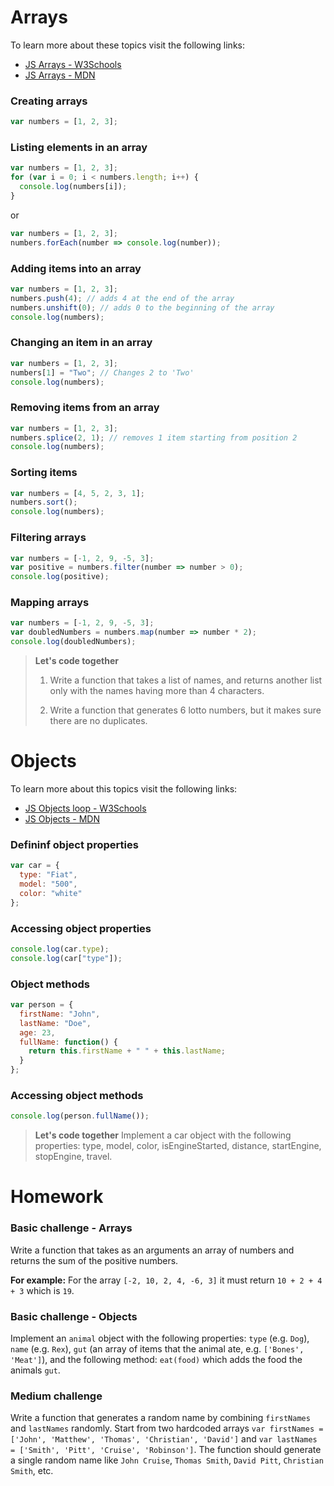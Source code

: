 # Arrays

To learn more about these topics visit the following links:

- [JS Arrays - W3Schools](https://www.w3schools.com/js/js_arrays.asp)
- [JS Arrays - MDN](https://developer.mozilla.org/en-US/docs/Web/JavaScript/Reference/Global_Objects/Array)

### Creating arrays

```js
var numbers = [1, 2, 3];
```

### Listing elements in an array

```js
var numbers = [1, 2, 3];
for (var i = 0; i < numbers.length; i++) {
  console.log(numbers[i]);
}
```

or

```js
var numbers = [1, 2, 3];
numbers.forEach(number => console.log(number));
```

### Adding items into an array

```js
var numbers = [1, 2, 3];
numbers.push(4); // adds 4 at the end of the array
numbers.unshift(0); // adds 0 to the beginning of the array
console.log(numbers);
```

### Changing an item in an array

```js
var numbers = [1, 2, 3];
numbers[1] = "Two"; // Changes 2 to 'Two'
console.log(numbers);
```

### Removing items from an array

```js
var numbers = [1, 2, 3];
numbers.splice(2, 1); // removes 1 item starting from position 2
console.log(numbers);
```

### Sorting items

```js
var numbers = [4, 5, 2, 3, 1];
numbers.sort();
console.log(numbers);
```

### Filtering arrays

```js
var numbers = [-1, 2, 9, -5, 3];
var positive = numbers.filter(number => number > 0);
console.log(positive);
```

### Mapping arrays

```js
var numbers = [-1, 2, 9, -5, 3];
var doubledNumbers = numbers.map(number => number * 2);
console.log(doubledNumbers);
```

> **Let's code together**
> 1. Write a function that takes a list of names, and returns another list only with the names having more than 4 characters.
>
> 2. Write a function that generates 6 lotto numbers, but it makes sure there are no duplicates.

# Objects

To learn more about this topics visit the following links:

- [JS Objects loop - W3Schools](https://www.w3schools.com/js/js_objects.asp)
- [JS Objects - MDN](https://developer.mozilla.org/en-US/docs/Learn/JavaScript/Objects/Basics)

### Defininf object properties

```js
var car = {
  type: "Fiat",
  model: "500",
  color: "white"
};
```

### Accessing object properties

```js
console.log(car.type);
console.log(car["type"]);
```

### Object methods

```js
var person = {
  firstName: "John",
  lastName: "Doe",
  age: 23,
  fullName: function() {
    return this.firstName + " " + this.lastName;
  }
};
```

### Accessing object methods

```js
console.log(person.fullName());
```

> **Let's code together**
> Implement a car object with the following properties: type, model, color, isEngineStarted, distance, startEngine, stopEngine, travel.

# Homework

### Basic challenge - Arrays

Write a function that takes as an arguments an array of numbers and returns the sum of the positive numbers.

**For example:**
For the array `[-2, 10, 2, 4, -6, 3]` it must return `10 + 2 + 4 + 3` which is `19`.

### Basic challenge - Objects

Implement an `animal` object with the following properties: `type` (e.g. `Dog`), `name` (e.g. `Rex`), `gut` (an array of items that the animal ate, e.g. `['Bones', 'Meat']`), and the following method: `eat(food)` which adds the food the animals `gut`.

### Medium challenge

Write a function that generates a random name by combining `firstNames` and `lastNames` randomly.
Start from two hardcoded arrays `var firstNames = ['John', 'Matthew', 'Thomas', 'Christian', 'David']` and `var lastNames = ['Smith', 'Pitt', 'Cruise', 'Robinson']`. The function should generate a single random name like `John Cruise`, `Thomas Smith`, `David Pitt`, `Christian Smith`, etc.
